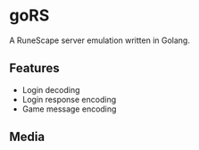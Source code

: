 # goRS
A RuneScape server emulation written in Golang.

## Features
- Login decoding
- Login response encoding
- Game message encoding

## Media
